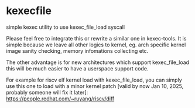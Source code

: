 # kexecfile
simple kexec utility to use kexec_file_load syscall

Please feel free to integrate this or rewrite a similar one in kexec-tools.
It is simple because we leave all other logics to kernel, eg. arch specific
kernel image sanity checking, memory infomations collecting etc.

The other advantage is for new architectures which support kexec_file_load
this will be much easier to have a userspace support code.

For example for riscv elf kernel load with kexec_file_load, you can simply
use this one to load with a minor kernel patch
[valid by now Jan 10, 2025, probably someone will fix it later]:
https://people.redhat.com/~ruyang/riscv/diff
